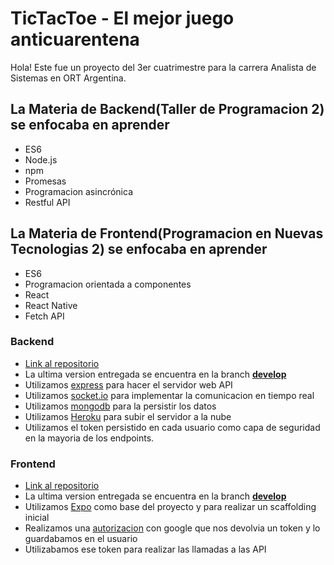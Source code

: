 # TicTacToe - El mejor juego anticuarentena
Hola! Este fue un proyecto del 3er cuatrimestre para la carrera Analista de Sistemas en ORT Argentina.

## La Materia de Backend(Taller de Programacion 2) se enfocaba en aprender
- ES6
- Node.js
- npm
- Promesas
- Programacion asincrónica
- Restful API

## La Materia de Frontend(Programacion en Nuevas Tecnologias 2) se enfocaba en aprender
- ES6
- Programacion orientada a componentes
- React
- React Native
- Fetch API

### Backend
- [Link al repositorio](https://github.com/eltunas/BE_TicTacToe)
- La ultima version entregada se encuentra en la branch [**develop**](https://github.com/eltunas/BE_TicTacToe/tree/develop)
- Utilizamos [express](https://www.npmjs.com/package/express) para hacer el servidor web API
- Utilizamos [socket.io](https://www.npmjs.com/package/socket.io) para implementar la comunicacion en tiempo real
- Utilizamos [mongodb](https://www.npmjs.com/package/mongodb) para la persistir los datos
- Utilizamos [Heroku](https://www.heroku.com/) para subir el servidor a la nube
- Utilizamos el token persistido en cada usuario como capa de seguridad en la mayoria de los endpoints.


### Frontend
- [Link al repositorio](https://github.com/gergsandoval/frontend-tictactoe)
- La ultima version entregada se encuentra en la branch [**develop**](https://github.com/gergsandoval/frontend-tictactoe)
- Utilizamos [Expo](https://expo.io/) como base del proyecto y para realizar un scaffolding inicial
- Realizamos una [autorizacion](https://docs.expo.io/versions/latest/sdk/app-auth/) con google que nos devolvia un token y lo guardabamos en el usuario 
- Utilizabamos ese token para realizar las llamadas a las API
